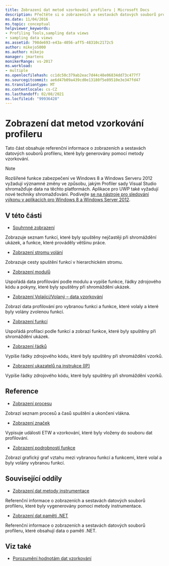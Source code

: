 ```yaml
---
title: Zobrazení dat metod vzorkování profileru | Microsoft Docs
description: Přečtěte si o zobrazeních a sestavách datových souborů profileru, které byly generovány pomocí metody vzorkování.
ms.date: 11/04/2016
ms.topic: conceptual
helpviewer_keywords:
- Profiling Tools,sampling data views
- sampling data views
ms.assetid: 798de693-e43a-4056-aff5-48310c2172c5
author: mikejo5000
ms.author: mikejo
manager: jmartens
monikerRange: vs-2017
ms.workload:
- multiple
ms.openlocfilehash: cc1dc50c379ab2eac7d44c48e06834dd73c477f7
ms.sourcegitcommit: ae6d47b09a439cd0e13180f5e89510e3e347fd47
ms.translationtype: MT
ms.contentlocale: cs-CZ
ms.lasthandoff: 02/08/2021
ms.locfileid: "99936428"
---
```

# <a name="profiler-sampling-method-data-views"></a>Zobrazení dat metod vzorkování profileru
Tato část obsahuje referenční informace o zobrazeních a sestavách datových souborů profileru, které byly generovány pomocí metody vzorkování.

> [!NOTE]
> Rozšířené funkce zabezpečení ve Windows 8 a Windows Serveru 2012 vyžadují významné změny ve způsobu, jakým Profiler sady Visual Studio shromažďuje data na těchto platformách. Aplikace pro UWP také vyžadují nové techniky shromažďování. Podívejte [se na nástroje pro sledování výkonu v aplikacích pro Windows 8 a Windows Server 2012](../profiling/performance-tools-on-windows-8-and-windows-server-2012-applications.md).

## <a name="in-this-section"></a>V této části
- [Souhrnné zobrazení](../profiling/summary-view-sampling-data.md)

 Zobrazuje seznam funkcí, které byly spuštěny nejčastěji při shromáždění ukázek, a funkce, které prováděly většinu práce.

- [Zobrazení stromu volání](../profiling/call-tree-view-sampling-data.md)

 Zobrazuje cesty spuštění funkcí v hierarchickém stromu.

- [Zobrazení modulů](../profiling/modules-view-sampling-data.md)

 Uspořádá data profilování podle modulu a vypíše funkce, řádky zdrojového kódu a pokyny, které byly spuštěny při shromáždění ukázek.

- [Zobrazení Volající/Volaný – data vzorkování](../profiling/caller-callee-view-sampling-data.md)

 Zobrazí data profilování pro vybranou funkci a funkce, které volaly a které byly volány zvolenou funkcí.

- [Zobrazení funkcí](../profiling/functions-view-sampling-data.md)

 Uspořádá profilaci podle funkcí a zobrazí funkce, které byly spuštěny při shromáždění ukázek.

- [Zobrazení řádků](../profiling/lines-view-sampling-data.md)

 Vypíše řádky zdrojového kódu, které byly spuštěny při shromáždění vzorků.

- [Zobrazení ukazatelů na instrukce (IP)](../profiling/instruction-pointers-ips-view-sampling-data.md)

 Vypíše řádky zdrojového kódu, které byly spuštěny při shromáždění vzorků.

## <a name="reference"></a>Reference
- [Zobrazení procesu](../profiling/process-view.md)

 Zobrazí seznam procesů a časů spuštění a ukončení vlákna.

- [Zobrazení značek](../profiling/marks-view.md)

 Vypisuje události ETW a vzorkování, které byly vloženy do souboru dat profilování.

- [Zobrazení podrobností funkce](../profiling/function-details-view.md)

 Zobrazí grafický graf vztahu mezi vybranou funkcí a funkcemi, které volal a byly volány vybranou funkcí.

## <a name="related-sections"></a>Související oddíly
- [Zobrazení dat metody instrumentace](../profiling/instrumentation-method-data-views.md)

 Referenční informace o zobrazeních a sestavách datových souborů profileru, které byly vygenerovány pomocí metody instrumentace.

- [Zobrazení dat paměti .NET](../profiling/dotnet-memory-data-views.md)

 Referenční informace o zobrazeních a sestavách datových souborů profileru, které obsahují data o paměti .NET.

## <a name="see-also"></a>Viz také
- [Porozumění hodnotám dat vzorkování](../profiling/understanding-sampling-data-values.md)
